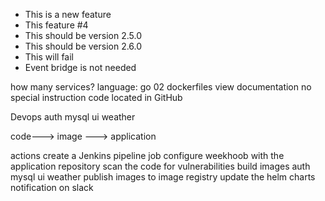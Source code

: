 - This is a new feature
- This feature #4
- This should be version 2.5.0
- This should be version 2.6.0
- This will fail
- Event bridge is not needed



how many services?
language: go
02 dockerfiles
view documentation
no special instruction
code located in GitHub

Devops
 auth
 mysql
 ui
 weather

  code---> image ---> application

actions
 create a Jenkins pipeline job
 configure weekhoob with the application repository
 scan the code for vulnerabilities
 build images
   auth
   mysql
   ui
   weather
 publish images to image registry
 update the helm charts
 notification on slack
